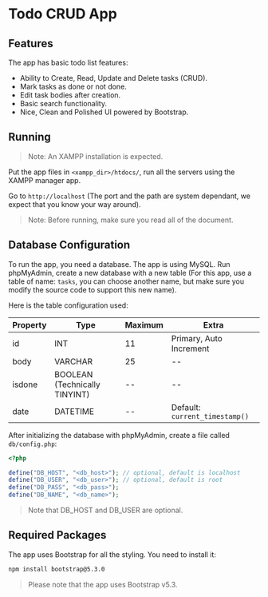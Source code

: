 # Todo CRUD App

## Features

The app has basic todo list features:

- Ability to Create, Read, Update and Delete tasks (CRUD).
- Mark tasks as done or not done.
- Edit task bodies after creation.
- Basic search functionality.
- Nice, Clean and Polished UI powered by Bootstrap.

## Running

> Note: An XAMPP installation is expected.

Put the app files in `<xampp_dir>/htdocs/`, run all the servers using the XAMPP manager app.

Go to `http://localhost` (The port and the path are system dependant, we expect that you know your way around).

> Note: Before running, make sure you read all of the document.

## Database Configuration

To run the app, you need a database. The app is using MySQL. Run phpMyAdmin, create a new database with a new table (For this app, use a table of name: `tasks`, you can choose another name, but make sure you modify the source code to support this new name).

Here is the table configuration used:

| Property | Type                          | Maximum | Extra                          |
| -------- | ----------------------------- | ------- | ------------------------------ |
| id       | INT                           | 11      | Primary, Auto Increment        |
| body     | VARCHAR                       | 25      | --                             |
| isdone   | BOOLEAN (Technically TINYINT) | --      | --                             |
| date     | DATETIME                      | --      | Default: `current_timestamp()` |

After initializing the database with phpMyAdmin, create a file called `db/config.php`:

```php
<?php

define("DB_HOST", "<db_host>"); // optional, default is localhost
define("DB_USER", "<db_user>"); // optional, default is root
define("DB_PASS", "<db_pass>");
define("DB_NAME", "<db_name>");
```

> Note that DB_HOST and DB_USER are optional.

## Required Packages

The app uses Bootstrap for all the styling. You need to install it:

```bash
npm install bootstrap@5.3.0
```

> Please note that the app uses Bootstrap v5.3.
